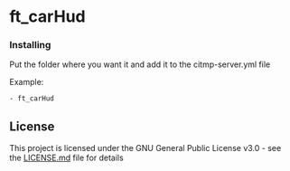 # ft_carHud

### Installing

Put the folder where you want it and add it to the citmp-server.yml file

Example:

```
- ft_carHud
```

## License

This project is licensed under the GNU General Public License v3.0 - see the [LICENSE.md](LICENSE.md) file for details
